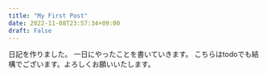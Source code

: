 ```yaml
---
title: "My First Post"
date: 2022-11-08T23:57:34+09:00
draft: False 
---
```

日記を作りました。
一日にやったことを書いていきます。
こちらはtodoでも結構でございます。よろしくお願いいたします。

